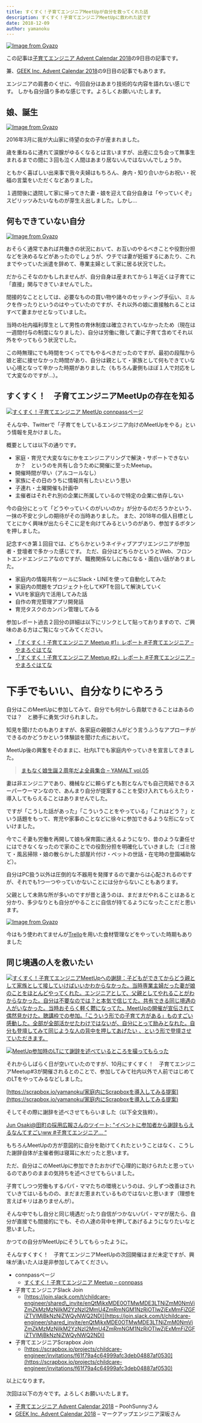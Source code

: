```yaml
---
title: すくすく！子育てエンジニアMeetUpが自分を救ってくれた話
description: すくすく！子育てエンジニアMeetUpに救われた話です
date: 2018-12-09
author: yamanoku
---
```


[![Image from Gyazo](https://i.gyazo.com/6dd0f6163d57807d34a856d8f9472f35.png)](https://gyazo.com/6dd0f6163d57807d34a856d8f9472f35)

この記事は[子育てエンジニア Advent Calendar 2018](https://adventar.org/calendars/3178)の9日目の記事です。

兼、[GEEK Inc. Advent Calendar 2018](https://adventar.org/calendars/3108)の9日目の記事でもあります。

エンジニアの肩書のくせに、今回自分はあまり技術的な内容を語れない感じです。
しかも自分語り多めな感じです。よろしくお願いいたします。

## 娘、誕生

[![Image from Gyazo](https://i.gyazo.com/fd4020eed750367db05996de19318de0.png)](https://gyazo.com/fd4020eed750367db05996de19318de0)

2016年3月に我が大山家に待望の女の子が産まれました。

歳を重ねるに連れて涙腺がゆるくなるとは言いますが、出産に立ち会って無事生まれるまでの間に３回も泣く人間はあまり居ないんではないんでしょうか。

ともかく喜ばしい出来事で我々夫婦はもちろん、身内・知り合いからお祝い・祝福の言葉をいただくなどありました。

１週間後に退院して家に帰ってきた妻・娘を迎えて自分自身は「やっていくぞ」スピリッツみたいなものが芽生え出しました。しかし…

## 何もできていない自分

[![Image from Gyazo](https://i.gyazo.com/3440e5ea2bf3eb108fb44a222cc69a9b.png)](https://gyazo.com/3440e5ea2bf3eb108fb44a222cc69a9b)

おそらく通常であれば共働きの状況において、お互いのやるべきことや役割分担などを決めるなどがあったのでしょうが、ウチでは妻が妊娠するにあたり、これまでやっていた派遣を辞めて、専業主婦として家に居る状況でした。

だからこそなのかもしれませんが、自分自身は産まれてから１年近くは子育てに「直接」関与できていませんでした。

間接的なこととしては、必要なものの買い物や諸々のセッティング手伝い、ミルクを作ったりというのはやっていたのですが、それ以外の娘に直接触れることはすべて妻まかせとなっていました。

当時の社内福利厚生として男性の育休制度は確立されていなかったため（現在は一週間付与の制度になりました）、自分は労働に徹して妻に子育て含めてそれ以外をやってもらう状況でした。

この時無理にでも時間をつくってでもやるべきだったのですが、最初の段階から娘と密に接せなかった時間があり、自分は親として・家族として何もできていない心境となって辛かった時期がありました（もちろん妻側もほぼ１人で対応をして大変なのですが…）。

## すくすく！　子育てエンジニアMeetUpの存在を知る

[![すくすく！子育てエンジニア MeetUp connpassページ](https://i.gyazo.com/d63c09512475e275489f331a0fb719c7.png)](https://gyazo.com/d63c09512475e275489f331a0fb719c7)

そんな中、Twitterで「子育てをしているエンジニア向けのMeetUpをやる」という情報を見かけました。

概要としては以下の通りです。

- 家庭・育児で大変ななにかをエンジニアリングで解決・サポートできないか？　というのを共有し合うために開催に至ったMeetup。
- 開催時間が早い（アルコールなし）
- 家族にその日のうちに情報共有したいという思い
- 子連れ・土曜開催も計画中
- 主催者はそれぞれ別の企業に所属しているので特定の企業に依存しない

今の自分にとって「どうやっていくのがいいのか」が分かるのだろうかという、一抹の不安と少しの期待がその当時ありました。
また、2018年の個人目標としてとにかく興味が出たらそこに足を向けてみるというのがあり、参加するボタンを押しました。

記念すべき第１回目では、どちらかというネイティブアプリエンジニアが参加者・登壇者で多かった感じです。
ただ、自分はどちらかというとWeb、フロントエンドエンジニアなのですが、職務関係なしに為になる・面白い話がありました。

- 家庭内の情報共有ツールにSlack・LINEを使って自動化してみた
- 家庭内の問題をプロジェクト化してKPTを回して解決していく
- VUIを家庭内で活用してみた話
- 自作の育児管理アプリ開発話
- 育児タスクのカンバン管理してみる

参加レポート過去２回分の詳細は以下にリンクとして貼っておりますので、ご興味のある方はご覧になってみてください。

- [「すくすく！子育てエンジニア Meetup #1」レポート #子育てエンジニア – やまろぐはてな](https://yamanoku.hatenablog.com/entry/2018/01/21/213318)
- [「すくすく！子育てエンジニア Meetup #2」レポート #子育てエンジニア – やまろぐはてな](https://yamanoku.hatenablog.com/entry/2018/04/07/200750)

# 下手でもいい、自分なりにやろう

自分はこのMeetUpに参加してみて、自分でも何かしら貢献できることはあるのでは？　と勝手に勇気づけられました。

知見を聞けたのもありますが、各家庭の親御さんがどう言うふうなアプローチができるのかどうかという体験談を聞けた点において。

MeetUp後の興奮をそのままに、社内LTでも家庭内やっていきを宣言してきました。

> [まもなく娘生誕２周年だよ全員集合 – YAMALT vol.05](https://yamanoku.net/LT/lt05/)

妻は非エンジニアであり、機械などに頼らずとも割となんでも自己完結できるスーパーウーマンなので、あんまり自分が提案することを受け入れてもらえたり・導入してもらえることはありませんでした。

ですが「こうした話があった」「こういうことをやっている」「これはどう？」という話題をもって、育児や家事のことなどに徐々に参加できるような形になっていけました。

今でこそ妻も労働を再開して娘も保育園に通えるようになり、昔のような妻任せにはできなくなったので家のことでの役割分担を明確化していきました（ゴミ捨て・風呂掃除・娘の散らかした部屋片付け・ペットの世話・在宅時の登園補助など）。

自分はPC扱う以外は圧倒的な不器用を発揮するので妻からは心配されるのですが、それでも1つ一つやっていかないことには分からないこともあります。

父親として未熟な所が多いのですが昔と違うのは、まだまだやれることはあると分かり、多少なりとも自分がやることに自信が持てるようになったことだと思います。

[![Image from Gyazo](https://i.gyazo.com/ab84773376a9fdcb7bcfd350f01e8624.png)](https://gyazo.com/ab84773376a9fdcb7bcfd350f01e8624)

今はもう使われてませんが[Trello](https://trello.com/)を用いた食材管理などをやっていた時期もありました

## 同じ境遇の人を救いたい

[![すくすく！子育てエンジニアMeetUpへの謝辞：子どもができてからどう親として家族として接していけばいいかわからなかった。当時専業主婦だった妻が娘のことをほとんどやってくれた。エンジニアとして、父親としてやれることがわからなかった。自分は不要なのでは？と本気で信じてた。共有できる同じ境遇の人がいなかった。当時おそらく軽く鬱になってた。MeetUpの開催が宣伝されて偶然見かけた。聴講枠での参加。「こういう形での子育て方がある」ものすごい感動した。全部が全部活かせたわけではないが、自分にとって励みとなれた。自分も登壇してみて同じような人の背中を押してあげたい 、という形で登壇させていただきます。](https://i.gyazo.com/864a8ec720389e59da0b9bb55f2d5183.png)](https://gyazo.com/864a8ec720389e59da0b9bb55f2d5183)

[![MeetUp参加時のLTにて謝辞を述べているところを撮ってもらった](https://i.gyazo.com/f0908b04ac1c42c3ebf4c3ddfb9c78d9.png)](https://gyazo.com/f0908b04ac1c42c3ebf4c3ddfb9c78d9)

それからしばらく日が空いていたのですが、10月にすくすく！　子育てエンジニアMeetup#3が開催されるとのことで、参加してみて社内以外で人前ではじめてのLTをやってみるなどしました。

[https://scrapbox.io/yamanoku/家庭内にScrapboxを導入してみる提案](https://scrapbox.io/yamanoku/家庭内にScrapboxを導入してみる提案)

そしてその際に謝辞を述べさせてもらいました（以下全文抜粋）。

[Jun Osaki@田町の採用広報さんのツイート: “イベントに参加者から謝辞もらえるなんてすごいww #子育てエンジニア… “](https://twitter.com/nobosemon21/status/1051754307006021632)

もちろんMeetUpの方が意図的に自分を助けてくれたということはなく、こうした謝辞自体が主催者側は寝耳に水だったと思います。

ただ、自分はこのMeetUpに参加できたおかげで心理的に助けられたと思っているのでありのままの気持ちを述べさせてもらいました。

子育てしつつ労働もするパパ・ママたちの環境というのは、少しずつ改善はされていきてはいるものの、まだまだ恵まれているものではないと思います（理想を言えばキリはありませんが）。

そんな中でもし自分と同じ境遇だったり自信がつかないパパ・ママが居たら、自分が直接でも間接的にでも、その人達の背中を押してあげるようになりたいなと思いました。

かつての自分がMeetUpにそうしてもらったように。

そんなすくすく！　子育てエンジニアMeetUpの次回開催はまだ未定ですが、興味が湧いた人は是非参加してみてください。

- connpassページ
  - [すくすく！子育てエンジニア Meetup – connpass](https://childcare.connpass.com/)
- 子育てエンジニアSlack Join
  - [https://join.slack.com/t/childcare-engineer/shared\_invite/enQtMjkxMDE0OTMwMDE3LTNiZmM0NmViZmZkMzMzNjlkM2YzNzI2MmU4ZmRmNGM1NzRiOTIwZjExMmFiZGFiZTVlMjBkNzNiZWQyNWQ2NDI](https://join.slack.com/t/childcare-engineer/shared_invite/enQtMjkxMDE0OTMwMDE3LTNiZmM0NmViZmZkMzMzNjlkM2YzNzI2MmU4ZmRmNGM1NzRiOTIwZjExMmFiZGFiZTVlMjBkNzNiZWQyNWQ2NDI)
- 子育てエンジニアScrapbox Join
  - [https://scrapbox.io/projects/childcare-engineer/invitations/f61f79a4c64999afc3deb04887af0530](https://scrapbox.io/projects/childcare-engineer/invitations/f61f79a4c64999afc3deb04887af0530)

以上になります。

次回は以下の方々です。よろしくお願いいたします。

- [子育てエンジニア Advent Calendar 2018](https://adventar.org/calendars/3178) – PoohSunnyさん
- [GEEK Inc. Advent Calendar 2018](https://adventar.org/calendars/3108) – マークアップエンジニア深坂さん